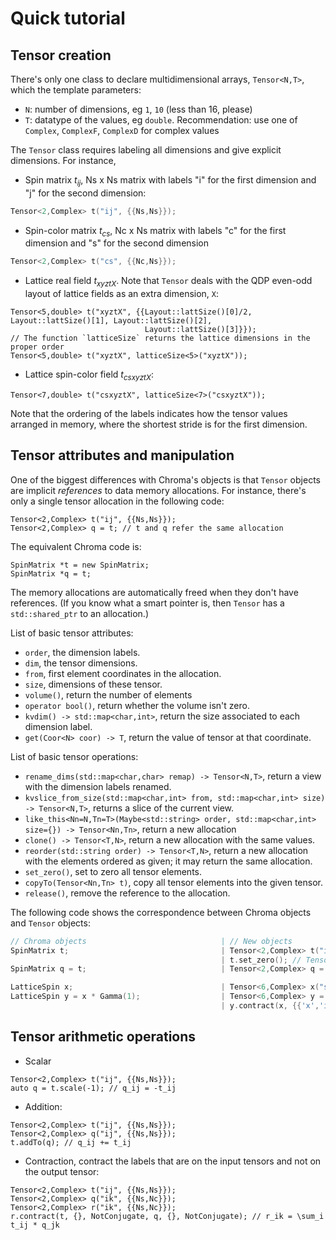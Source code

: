 # Quick tutorial

## Tensor creation

There's only one class to declare multidimensional arrays, `Tensor<N,T>`, which the template parameters:

* `N`: number of dimensions, eg `1`, `10` (less than 16, please)
* `T`: datatype of the values, eg `double`. Recommendation: use one of `Complex`, `ComplexF`, `ComplexD`
  for complex values

The `Tensor` class requires labeling all dimensions and give explicit dimensions. For instance,

* Spin matrix $t_{ij}$, Ns x Ns matrix with labels "i" for the first dimension and "j" for the second dimension:
```c++
Tensor<2,Complex> t("ij", {{Ns,Ns}});
```

* Spin-color matrix $t_{cs}$, Nc x Ns matrix with labels "c" for the first dimension and "s" for the second dimension
```c++
Tensor<2,Complex> t("cs", {{Nc,Ns}});
```

* Lattice real field $t_{xyztX}$. Note that `Tensor` deals with the QDP even-odd layout of lattice fields as an extra
  dimension, `X`:
```
Tensor<5,double> t("xyztX", {{Layout::lattSize()[0]/2, Layout::lattSize()[1], Layout::lattSize()[2],
                              Layout::lattSize()[3]}});
// The function `latticeSize` returns the lattice dimensions in the proper order
Tensor<5,double> t("xyztX", latticeSize<5>("xyztX"));
```

* Lattice spin-color field $t_{csxyztX}$:
```
Tensor<7,double> t("csxyztX", latticeSize<7>("csxyztX"));
```

Note that the ordering of the labels indicates how the tensor values arranged in memory, where the shortest stride is for the first dimension.

## Tensor attributes and manipulation

One of the biggest differences with Chroma's objects is that `Tensor` objects are implicit *references* to data memory allocations. For instance,
there's only a single tensor allocation in the following code:
```
Tensor<2,Complex> t("ij", {{Ns,Ns}});
Tensor<2,Complex> q = t; // t and q refer the same allocation
```
The equivalent Chroma code is:
```
SpinMatrix *t = new SpinMatrix;
SpinMatrix *q = t;
```
The memory allocations are automatically freed when they don't have references.
(If you know what a smart pointer is, then `Tensor` has a `std::shared_ptr` to an allocation.)

List of basic tensor attributes:

* `order`, the dimension labels.
* `dim`, the tensor dimensions.
* `from`, first element coordinates in the allocation.
* `size`, dimensions of these tensor.
* `volume()`, return the number of elements
* `operator bool()`, return whether the volume isn't zero.
* `kvdim() -> std::map<char,int>`, return the size associated to each dimension label.
* `get(Coor<N> coor) -> T`, return the value of tensor at that coordinate.

List of basic tensor operations:

* `rename_dims(std::map<char,char> remap) -> Tensor<N,T>`, return a view with the dimension labels renamed.
* `kvslice_from_size(std::map<char,int> from, std::map<char,int> size) -> Tensor<N,T>`, returns a slice of the current view.
* `like_this<Nn=N,Tn=T>(Maybe<std::string> order, std::map<char,int> size={}) -> Tensor<Nn,Tn>`,
  return a new allocation
* `clone() -> Tensor<T,N>`, return a new allocation with the same values.
* `reorder(std::string order) -> Tensor<T,N>`, return a new allocation with the elements ordered as given; it may return the same allocation.
* `set_zero()`, set to zero all tensor elements.
* `copyTo(Tensor<Nn,Tn> t)`, copy all tensor elements into the given tensor.
* `release()`, remove the reference to the allocation.

The following code shows the correspondence between Chroma objects and `Tensor` objects:
```C++
// Chroma objects                              | // New objects
SpinMatrix t;                                  | Tensor<2,Complex> t("ij", {{Ns,Ns}});
                                               | t.set_zero(); // Tensor objects are uninitialized!
SpinMatrix q = t;                              | Tensor<2,Complex> q = t.clone();

LatticeSpin x;                                 | Tensor<6,Complex> x("sxyzXt", latticeSize("sxyzXt"));
LatticeSpin y = x * Gamma(1);                  | Tensor<6,Complex> y = x.like_this();
                                               | y.contract(x, {{'x','i'}}, NotConjugate, asTensorView(Gamma(i)), {}, NotConjugate, {{'j','s'}});
```

## Tensor arithmetic operations

* Scalar
```
Tensor<2,Complex> t("ij", {{Ns,Ns}});
auto q = t.scale(-1); // q_ij = -t_ij
```

* Addition:
```
Tensor<2,Complex> t("ij", {{Ns,Ns}});
Tensor<2,Complex> q("ij", {{Ns,Ns}});
t.addTo(q); // q_ij += t_ij
```

* Contraction, contract the labels that are on the input tensors and not on the output tensor:
```
Tensor<2,Complex> t("ij", {{Ns,Ns}});
Tensor<2,Complex> q("ik", {{Ns,Nc}});
Tensor<2,Complex> r("ik", {{Ns,Nc}});
r.contract(t, {}, NotConjugate, q, {}, NotConjugate); // r_ik = \sum_i t_ij * q_jk
```


